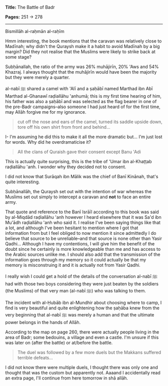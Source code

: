 **Title:** The Battle of Badr

**Pages:** 251 -> 278

---

Bismillāh al-raḥmān al-raḥīm

Hmm interesting, the book mentions that the caravan was relatively close to Madīnah; why didn't the Quraysh make it a habit to avoid Madīnah by a big margin? Did they not realise that the Muslims were likely to strike back at some stage?

Subḥānallah, the ratio of the army was 26% muhājirīn, 20% 'Aws and 54% Khazraj. I always thought that the muhājirīn would have been the majority but they were merely a quarter.

al-nabī ﷺ shared a camel with 'Alī and a ṣaḥābī named Marthad ibn Abī Marthad al-Ghanawī raḍiallāhu 'anhumā; this is my first time hearing of him, his father was also a ṣaḥābī and was selected as the flag bearer in one of the pre-Badr campaigns–also someone I had just heard of for the first time, may Allāh forgive me for my ignorance.

> cut off the nose and ears of the camel, turned its saddle upside down, tore off his own shirt from front and behind...

I- I'm assuming he did this to make it all the more dramatic but... I'm just lost for words. Why did he overdramaticise it?

> All the clans of Quraish gave their consent except Banu 'Adi

This is actually quite surprising, this is the tribe of 'Umar ibn al-Khaṭṭab raḍiallāhu 'anh. I wonder why they decided not to consent.

I did not know that Surāqah ibn Mālik was the chief of Banī Kinānah, that's quite interesting.

Subḥānallāh, the Quraysh set out with the intention of war whereas the Muslims set out simply to intercept a caravan and **not** to face an entire army.

That quote and reference to the Banī Isrāīl according to this book was said by al-Miqdād raḍiallāhu 'anh however I heard elsewhere that it was Sa'd ibn Mu'ādh raḍiallāhu 'anh who said it. I realise I've been saying things like that a lot, and although I've been hesitant to mention where I got that information from but I feel obliged to now mention it since admittedly I do believe that source to be unreliable–and that source is none other than Yasir Qadhi... Although I have my contentions, I will give him the benefit of the doubt since he certainly is more knowledgeable than me and has access to the Arabic sources unlike me. I should also add that the transmission of the information goes through my memory so it could actually be that my memory is misconstruing it and it is actually not from Yasir Qadhi.

I really wish I could get a hold of the details of the conversation al-nabī ﷺ had with those two boys considering they were just beaten by the soldiers (the Muslims) of that very man (al-nabī ﷺ) who was talking to them.

The incident with al-Ḥubāb ibn al-Mundhir about choosing where to camp, I find is very beautiful and quite enlightening how the ṣaḥāba knew from the very beginning that al-nabī ﷺ was merely a human and that the ultimate power belongs in the hands of Allāh.

According to the map on page 260, there were actually people living in the area of Badr; some bedouins, a village and even a castle. I'm unsure if this was later on (after the battle) or at/before the battle.

> The duel was followed by a few more duels but the Makkans suffered terrible defeats...

I did not know there were multiple duels, I thought there was only one and thought that was the custom but apparently not. Aaaand I accidentally read an extra page, I'll continue from here tomorrow in shā allāh.